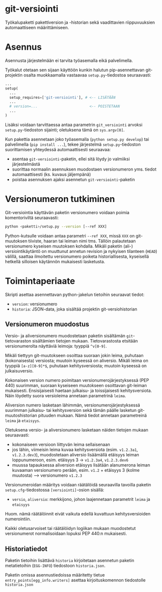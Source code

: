 git-versiointi
==============

Työkalupaketti pakettiversion ja -historian sekä vaadittavien riippuvuuksien
automaattiseen määrittämiseen.

# Asennus

Asennusta järjestelmään ei tarvita työasemalla eikä palvelimella.

Työkalut otetaan sen sijaan käyttöön kunkin halutun pip-asennettavan git-projektin osalta muokkaamalla vastaavaa `setup.py`-tiedostoa seuraavasti:
```python
...
setup(
  ...
  setup_requires=['git-versiointi'], # <-- LISÄTÄÄN
  ...
  # version=...                        <-- POISTETAAN
  ...
)
```
Lisäksi voidaan tarvittaessa antaa parametrin `git_versiointi` arvoksi `setup.py`-tiedoston sijainti; oletuksena tämä on `sys.argv[0]`.

Kun pakettia asennetaan joko työasemalla (`python setup.py develop`) tai palvelimella (`pip install ...`), tekee järjestelmä `setup.py`-tiedoston suorittamisen yhteydessä automaattisesti seuraavaa:
* asentaa `git-versiointi`-paketin, ellei sitä löydy jo valmiiksi järjestelmästä
* suorittaa normaalin asennuksen muodostaen versionumeron yms. tiedot automaattisesti (ks. kuvaus jäljempänä)
* poistaa asennuksen ajaksi asennetun `git-versiointi`-paketin

# Versionumeron tutkiminen

Git-versiointia käyttävän paketin versionumero voidaan poimia komentoriviltä seuraavasti:
```bash
python <paketti>/setup.py --version [--ref XXX]
```

Python-kutsulle voidaan antaa parametri `--ref XXX`, missä `XXX` on git-muutoksen tiiviste, haaran tai leiman nimi tms. Tällöin palautetaan versionumero kyseisen muutoksen kohdalla. Mikäli paketin (ali-) versiointikäytäntö on muuttunut annetun revision ja nykyisen tilanteen (`HEAD`) välillä, saattaa ilmoitettu versionumero poiketa historiallisesta, kyseisellä hetkellä silloisen käytännön mukaisesti lasketusta.

# Toimintaperiaate

Skripti asettaa asennettavan python-jakelun tietoihin seuraavat tiedot:
* `version`: versionumero
* `historia`: JSON-data, joka sisältää projektin git-versiohistorian

## Versionumeron muodostus

Versio- ja aliversionumero muodostetaan paketin sisältämän `git`-tietovaraston sisältämien tietojen mukaan. Tietovarastosta etsitään versionumerolta näyttäviä leimoja: tyyppiä `^v[0-9]`.

Mikäli tiettyyn git-muutokseen osoittaa suoraan jokin leima, puhutaan (kokonaisesta) versiosta; muutoin kyseessä on aliversio. Mikäli leima on tyyppiä `[a-z][0-9]*$`, puhutaan kehitysversiosta; muutoin kyseessä on julkaisuversio.

Kokonaisen version numero poimitaan versionumerojärjestyksessä (PEP 440) suurimman, suoraan kyseiseen muutokseen osoittavan git-leiman mukaisesti. Ensisijaisesti haetaan julkaisu- ja toissijaisesti kehitysversiota. Näin löydetty suora versioleima annetaan parametrinä `leima`.

Aliversion numero lasketaan lähimmän, versionumerojärjestyksessä suurimman julkaisu- tai kehitysversion sekä tämän päälle lasketun git-muutoshistorian pituuden mukaan. Nämä tiedot annetaan parametreinä `leima` ja `etaisyys`.

Oletuksena versio- ja aliversionumero lasketaan näiden tietojen mukaan seuraavasti:
* kokonaiseen versioon liittyvän leima sellaisenaan
* jos lähin, viimeisin leima kuvaa kehitysversiota (esim. `v1.2.3a1`, `v1.2.3.dev3`), muodostetaan aliversio lisäämällä etäisyys leiman loppunumeroon, esim. etäisyys 3 -> `v1.2.3a4`, `v1.2.3.dev6`
* muussa tapauksessa aliversion etäisyys lisätään alanumerona leiman kuvaaman versionumero perään, esim. `v1.2` + etäisyys 3 (kolme muutosta) --> versionumero `v1.2.3`

Versionumeroidan määritys voidaan räätälöidä seuraavilla tavoilla paketin `setup.cfg`-tiedostossa `[versiointi]`-osion sisällä:
* `versio`, `aliversio`: merkkijono, johon laajennetaan parametrit `leima` ja `etaisyys`

Huom. nämä räätälöinnit eivät vaikuta edellä kuvattuun kehitysversioiden numerointiin.

Kaikki oletusarvoiset tai räätälöidyn logiikan mukaan muodostetut versionumerot normalisoidaan lopuksi PEP 440:n mukaisesti.

## Historiatiedot

Paketin tietoihin lisättävä `historia` kirjoitetaan asennetun paketin metatietoihin (`EGG-INFO`) tiedostoon `historia.json`.

Paketin omissa asennustiedoissa määritetty tietue `entry_points[egg_info.writers]` asettaa kirjoituskomennon tiedostolle `historia.json`
